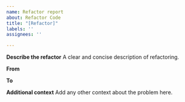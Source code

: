 ```yaml
---
name: Refactor report
about: Refactor Code
title: "[Refactor]"
labels: ''
assignees: ''

---
```


**Describe the refactor**
A clear and concise description of refactoring.

**From**

**To**

**Additional context**
Add any other context about the problem here.
